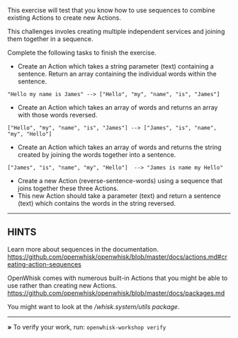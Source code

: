 This exercise will test that you know how to use sequences to combine existing 
Actions to create new Actions. 

This challenges involes creating multiple independent services and joining them
together in a sequence.

Complete the following tasks to finish the exercise.

- Create an Action which takes a string parameter (text) containing a
  sentence. Return an array containing the individual words within the sentence.

```
"Hello my name is James" --> ["Hello", "my", "name", "is", "James"]
```

- Create an Action which takes an array of words and returns an array with those words reversed.


```
["Hello", "my", "name", "is", "James"] --> ["James", "is", "name", "my", "Hello"] 
```

- Create an Action which takes an array of words and returns the string created
by joining the words together into a sentence.


```
["James", "is", "name", "my", "Hello"]  --> "James is name my Hello"
```

- Create a new Action (reverse-sentence-words) using a sequence that joins together these three Actions.
- This new Action should take a parameter (text) and return a sentence (text) which contains the words in the string reversed.

----------------------------------------------------------------------
## HINTS

Learn more about sequences in the documentation.
https://github.com/openwhisk/openwhisk/blob/master/docs/actions.md#creating-action-sequences

OpenWhisk comes with numerous built-in Actions that you might be able to use
rather than creating new Actions.
https://github.com/openwhisk/openwhisk/blob/master/docs/packages.md

You might want to look at the */whisk.system/utils package*.

----------------------------------------------------------------------

 __»__ To verify your work, run: `openwhisk-workshop verify`
